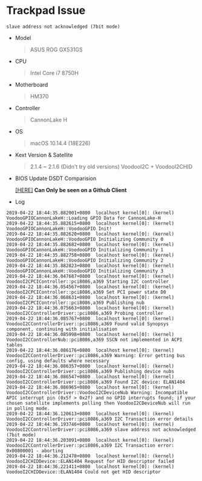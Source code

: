 # Trackpad Issue

`slave address not acknowledged (7bit mode)`

- Model

  > ASUS ROG GX531GS

- CPU

  > Intel Core i7 8750H

- Motherboard

  > HM370

- Controller

  > CannonLake H

- OS

  > macOS 10.14.4 (18E226)

- Kext Version & Satellite

  > 2.1.4 ~ 2.1.6 (Didn't try old versions)
  > VoodooI2C + VoodooI2CHID
  
- BIOS Update DSDT Comparision
  
  [[HERE]](https://github.com/williambj1/Hackintosh-EFI-Asus-Zephyrus-S-GX531/commit/91c184e55bdffa1bdb65ce5db007c1a34f555b2d)
  **Can Only be seen on a Github Client**

- Log

``` log
2019-04-22 18:44:35.882001+0800  localhost kernel[0]: (kernel) VoodooGPIOCannonLakeH::Loading GPIO Data for CannonLake-H
2019-04-22 18:44:35.882615+0800  localhost kernel[0]: (kernel) VoodooGPIOCannonLakeH::VoodooGPIO Init!
2019-04-22 18:44:35.882620+0800  localhost kernel[0]: (kernel) VoodooGPIOCannonLakeH::VoodooGPIO Initializing Community 0
2019-04-22 18:44:35.882682+0800  localhost kernel[0]: (kernel) VoodooGPIOCannonLakeH::VoodooGPIO Initializing Community 1
2019-04-22 18:44:35.882758+0800  localhost kernel[0]: (kernel) VoodooGPIOCannonLakeH::VoodooGPIO Initializing Community 2
2019-04-22 18:44:35.882823+0800  localhost kernel[0]: (kernel) VoodooGPIOCannonLakeH::VoodooGPIO Initializing Community 3
2019-04-22 18:44:36.047687+0800  localhost kernel[0]: (kernel) VoodooI2CPCIController::pci8086,a369 Starting I2C controller
2019-04-22 18:44:36.054567+0800  localhost kernel[0]: (kernel) VoodooI2CPCIController::pci8086,a369 Set PCI power state D0
2019-04-22 18:44:36.068631+0800  localhost kernel[0]: (kernel) VoodooI2CPCIController::pci8086,a369 Publishing nub
2019-04-22 18:44:36.075663+0800  localhost kernel[0]: (kernel) VoodooI2CControllerDriver::pci8086,a369 Probing controller
2019-04-22 18:44:36.085767+0800  localhost kernel[0]: (kernel) VoodooI2CControllerDriver::pci8086,a369 Found valid Synopsys component, continuing with initialisation
2019-04-22 18:44:36.085998+0800  localhost kernel[0]: (kernel) VoodooI2CControllerNub::pci8086,a369 SSCN not implemented in ACPI tables
2019-04-22 18:44:36.086176+0800  localhost kernel[0]: (kernel) VoodooI2CControllerDriver::pci8086,a369 Warning: Error getting bus config, using defaults where necessary
2019-04-22 18:44:36.086357+0800  localhost kernel[0]: (kernel) VoodooI2CControllerDriver::pci8086,a369 Publishing device nubs
2019-04-22 18:44:36.086547+0800  localhost kernel[0]: (kernel) VoodooI2CControllerDriver::pci8086,a369 Found I2C device: ELAN1404
2019-04-22 18:44:36.086965+0800  localhost kernel[0]: (kernel) VoodooI2CControllerDriver::VoodooI2CDeviceNub Warning: Incompatible APIC interrupt pin (0x5f > 0x2f) and no GPIO interrupts found; if your chosen satellite implements polling then VoodooI2CDeviceNub will run in polling mode.
2019-04-22 18:44:36.120613+0800  localhost kernel[0]: (kernel) VoodooI2CControllerDriver::pci8086,a369 I2C Transaction error details
2019-04-22 18:44:36.193746+0800  localhost kernel[0]: (kernel) VoodooI2CControllerDriver::pci8086,a369 slave address not acknowledged (7bit mode)
2019-04-22 18:44:36.203091+0800  localhost kernel[0]: (kernel) VoodooI2CControllerDriver::pci8086,a369 I2C Transaction error: 0x00800001 - aborting
2019-04-22 18:44:36.212478+0800  localhost kernel[0]: (kernel) VoodooI2CHIDDevice::ELAN1404 Request for HID descriptor failed
2019-04-22 18:44:36.221411+0800  localhost kernel[0]: (kernel) VoodooI2CHIDDevice::ELAN1404 Could not get HID descriptor
```
